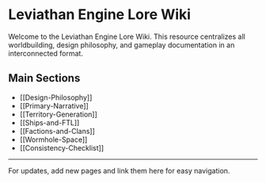 # Leviathan Engine Lore Wiki

Welcome to the Leviathan Engine Lore Wiki. This resource centralizes all worldbuilding, design philosophy, and gameplay documentation in an interconnected format.

## Main Sections
- [[Design-Philosophy]]
- [[Primary-Narrative]]
- [[Territory-Generation]]
- [[Ships-and-FTL]]
- [[Factions-and-Clans]]
- [[Wormhole-Space]]
- [[Consistency-Checklist]]

---
For updates, add new pages and link them here for easy navigation.
